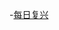 <!--
 * @Author: maxueming maxueming@kuaishou.com
 * @Date: 2023-09-23 15:41:20
 * @LastEditors: maxueming maxueming@kuaishou.com
 * @LastEditTime: 2023-09-23 15:42:52
 * @FilePath: /knowlage-container/.README.md
 * @Description: 这是默认设置,请设置`customMade`, 打开koroFileHeader查看配置 进行设置: https://github.com/OBKoro1/koro1FileHeader/wiki/%E9%85%8D%E7%BD%AE
-->
-[每日复兴](./assert/daily.pdf)
